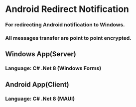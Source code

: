 # Android Redirect Notification
### For redirecting Android notification to Windows.
### All messages transfer are point to point encrypted.

## Windows App(Server)
### Language: C# .Net 8 (Windows Forms)

## Android App(Client)
### Language: C# .Net 8 (MAUI)